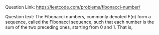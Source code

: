 Question Link:
https://leetcode.com/problems/fibonacci-number/

Question text:
The Fibonacci numbers, commonly denoted F(n) form a sequence, called the Fibonacci sequence, such that each number is the sum of the two preceding ones, starting from 0 and 1. That is,